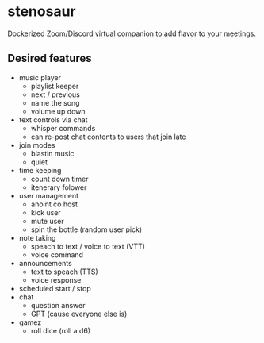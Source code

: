# stenosaur

Dockerized Zoom/Discord virtual companion to add flavor to your meetings.

## Desired features

- music player
    - playlist keeper
    - next / previous
    - name the song
    - volume up down
- text controls via chat
    - whisper commands
    - can re-post chat contents to users that join late
- join modes
    - blastin music
    - quiet
- time keeping
    - count down timer
    - itenerary folower
- user management
    - anoint co host
    - kick user
    - mute user
    - spin the bottle (random user pick)
- note taking
    - speach to text / voice to text (VTT)
    - voice command
- announcements
    - text to speach (TTS)
    - voice response
- scheduled start / stop
- chat 
    - question answer
    - GPT (cause everyone else is)
- gamez
    - roll dice (roll a d6)